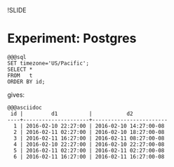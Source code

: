 !SLIDE

# Experiment: Postgres

    @@@sql
    SET timezone='US/Pacific';
    SELECT *
    FROM   t
    ORDER BY id;

gives:

    @@@asciidoc
     id |         d1          |           d2           
    ----+---------------------+------------------------
      1 | 2016-02-10 22:27:00 | 2016-02-10 14:27:00-08 
      2 | 2016-02-11 02:27:00 | 2016-02-10 18:27:00-08 
      3 | 2016-02-11 16:27:00 | 2016-02-11 08:27:00-08 
      4 | 2016-02-10 22:27:00 | 2016-02-10 22:27:00-08 
      5 | 2016-02-11 02:27:00 | 2016-02-11 02:27:00-08 
      6 | 2016-02-11 16:27:00 | 2016-02-11 16:27:00-08 

